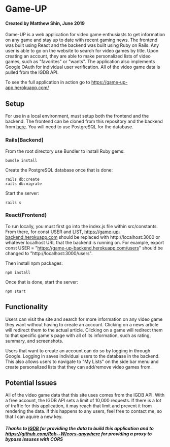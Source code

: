 # Game-UP

#### Created by Matthew Shin, June 2019

Game-UP is a web application for video game enthusiasts to get information on any game and stay up to date with recent gaming news. The frontend was built using React and the backend was built using Ruby on Rails. Any user is able to go on the website to search for video games by title. Upon creating an account, they are able to make personalized lists of video games, such as "favorites" or "wants". The application also implements Google OAuth for individual user verification. All of the video game data is pulled from the IGDB API.

To see the full application in action go to https://game-up-app.herokuapp.com/

## Setup
For use in a local environment, must setup both the frontend and the backend. The frontend can be cloned from this repository and the backend from [here](https://github.com/mshin1995/game-up-backend). You will need to use PostgreSQL for the database.

### Rails(Backend)
From the root directory use Bundler to install Ruby gems: 
```
bundle install
```
Create the PostgreSQL database once that is done:
```
rails db:create
rails db:migrate
```
Start the server:
```
rails s
```

### React(Frontend)
To run locally, you must first go into the index.js file within src/constants. From there, for const USER and LIST, https://game-up-backend.herokuapp.com should be replaced with http://localhost:3000 or whatever localhost URL that the backend is running on. For example, export const USER = "https://game-up-backend.herokuapp.com/users" should be changed to "http://localhost:3000/users".

Then install npm packages:
```
npm install
```
Once that is done, start the server:
```
npm start
```

## Functionality
Users can visit the site and search for more information on any video game they want without having to create an account. Clicking on a news article will redirect them to the actual article. Clicking on a game will redirect them to that specific game's page with all of its information, such as rating, summary, and screenshots.

Users that want to create an account can do so by logging in through Google. Logging in saves individual users to the database in the backend. This also allows users to navigate to "My Lists" on the side bar menu and create personalized lists that they can add/remove video games from.

## Potential Issues
All of the video game data that this site uses comes from the IGDB API. With a free account, the IGDB API sets a limit of 10,000 requests. If there is a lot of traffic for this application, it may reach that limit and prevent it from rendering the data. If this happens to any users, feel free to contact me, so that I can aquire a new key.  

##### Thanks to [IGDB](https://api.igdb.com/) for providing the data to build this application and to https://github.com/Rob--W/cors-anywhere for providing a proxy to bypass issuses with CORS
